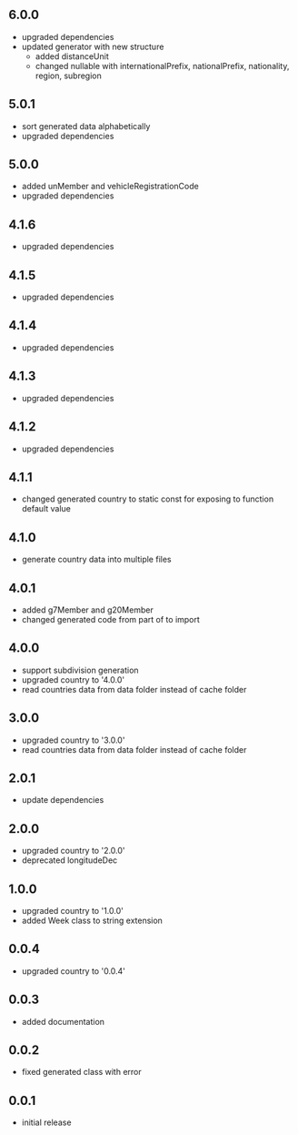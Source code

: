 ## 6.0.0

* upgraded dependencies
* updated generator with new structure
    - added distanceUnit
    - changed nullable with internationalPrefix, nationalPrefix, nationality, region, subregion

## 5.0.1

* sort generated data alphabetically
* upgraded dependencies

## 5.0.0

* added unMember and vehicleRegistrationCode
* upgraded dependencies

## 4.1.6

* upgraded dependencies

## 4.1.5

* upgraded dependencies

## 4.1.4

* upgraded dependencies

## 4.1.3

* upgraded dependencies

## 4.1.2

* upgraded dependencies

## 4.1.1

* changed generated country to static const for exposing to function default value

## 4.1.0

* generate country data into multiple files

## 4.0.1

* added g7Member and g20Member
* changed generated code from part of to import

## 4.0.0

* support subdivision generation
* upgraded country to '4.0.0'
* read countries data from data folder instead of cache folder

## 3.0.0

* upgraded country to '3.0.0'
* read countries data from data folder instead of cache folder

## 2.0.1

* update dependencies

## 2.0.0

* upgraded country to '2.0.0'
* deprecated longitudeDec

## 1.0.0

* upgraded country to '1.0.0'
* added Week class to string extension

## 0.0.4

* upgraded country to '0.0.4'

## 0.0.3

* added documentation

## 0.0.2

* fixed generated class with error

## 0.0.1

* initial release
